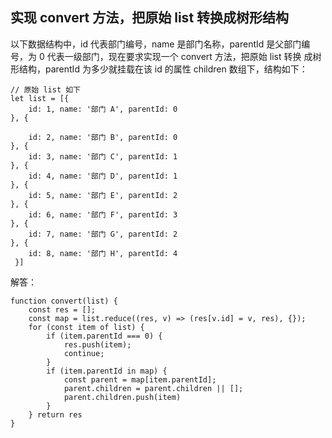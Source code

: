 ## 实现 convert 方法，把原始 list 转换成树形结构   
   
以下数据结构中，id 代表部门编号，name 是部门名称，parentId 是父部门编 号，为 0 代表一级部门，现在要求实现一个 convert 方法，把原始 list 转换 成树形结构，parentId 为多少就挂载在该 id 的属性 children 数组下，结构如下： 
```  
// 原始 list 如下 
let list = [{
    id: 1, name: '部门 A', parentId: 0
}, {

    id: 2, name: '部门 B', parentId: 0
}, {
    id: 3, name: '部门 C', parentId: 1
}, {
    id: 4, name: '部门 D', parentId: 1
}, {
    id: 5, name: '部门 E', parentId: 2
}, {
    id: 6, name: '部门 F', parentId: 3
}, {
    id: 7, name: '部门 G', parentId: 2
}, { 
    id: 8, name: '部门 H', parentId: 4
 }]
```
   
解答：   
```
function convert(list) {
    const res = [];
    const map = list.reduce((res, v) => (res[v.id] = v, res), {});
    for (const item of list) {
        if (item.parentId === 0) {
            res.push(item);
            continue;
        }
        if (item.parentId in map) {
            const parent = map[item.parentId];
            parent.children = parent.children || [];
            parent.children.push(item)
        }
    } return res
}
```